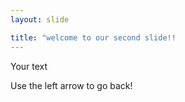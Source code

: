 ```yaml
---
layout: slide

title: "welcome to our second slide!!
---
```

Your text

Use the left arrow to go back!





